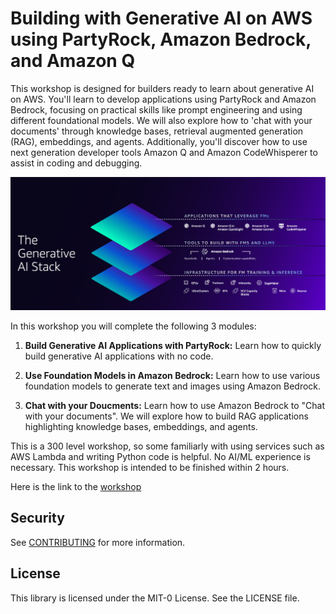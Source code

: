 # Building with Generative AI on AWS using PartyRock, Amazon Bedrock, and Amazon Q

This workshop is designed for builders ready to learn about generative AI on AWS. You'll learn to develop applications using PartyRock and Amazon Bedrock, focusing on practical skills like prompt engineering and using different foundational models. We will also explore how to 'chat with your documents' through knowledge bases, retrieval augmented generation (RAG), embeddings, and agents. Additionally, you'll discover how to use next generation developer tools Amazon Q and Amazon CodeWhisperer to assist in coding and debugging.

![Amazon Q](./gen_ai_stack.png)

In this workshop you will complete the following 3 modules:

1. **Build Generative AI Applications with PartyRock:** Learn how to quickly build generative AI applications with no code.

2. **Use Foundation Models in Amazon Bedrock:** Learn how to use various foundation models to generate text and images using Amazon Bedrock.

3. **Chat with your Doucments:** Learn how to use Amazon Bedrock to "Chat with your documents". We will explore how to build RAG applications highlighting knowledge bases, embeddings, and agents.

This is a 300 level workshop, so some familiarly with using services such as AWS Lambda and writing Python code is helpful. No AI/ML experience is necessary. This workshop is intended to be finished within 2 hours.

Here is the link to the [workshop](TODO)

## Security

See [CONTRIBUTING](CONTRIBUTING.md#security-issue-notifications) for more information.

## License

This library is licensed under the MIT-0 License. See the LICENSE file.

